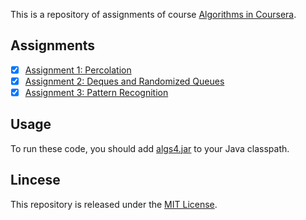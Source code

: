 This is a repository of assignments of course [Algorithms in Coursera](https://www.coursera.org/learn/algorithms-part1/home/info).

## Assignments

- [x] [Assignment 1: Percolation](./W1-percolation)
- [x] [Assignment 2: Deques and Randomized Queues](./W2-deques)
- [x] [Assignment 3: Pattern Recognition](./W3-collinear)  

## Usage

To run these code, you should add [algs4.jar](https://algs4.cs.princeton.edu/code/algs4.jar) to your Java classpath.

## Lincese

This repository is released under the [MIT License](https://opensource.org/licenses/MIT).
